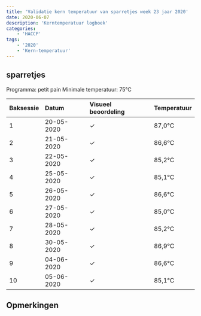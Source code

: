```yaml
---
title: 'Validatie kern temperatuur van sparretjes week 23 jaar 2020'
date: 2020-06-07
description: 'Kerntemperatuur logboek'
categories:
    - 'HACCP'
tags:
    - '2020'
    - 'Kern-temperatuur'
---
```


## sparretjes

Programma: petit pain
Minimale temperatuur: 75°C

| Baksessie | Datum | Visueel beoordeling | Temperatuur |
|:---|:---|:---|:---|
| 1 | 20-05-2020 | &check; | 87,0°C |
| 2 | 21-05-2020 | &check; | 86,6°C |
| 3 | 22-05-2020 | &check; | 85,2°C |
| 4 | 25-05-2020 | &check; | 85,1°C |
| 5 | 26-05-2020 | &check; | 86,6°C |
| 6 | 27-05-2020 | &check; | 85,0°C |
| 7 | 28-05-2020 | &check; | 85,2°C |
| 8 | 30-05-2020 | &check; | 86,9°C |
| 9 | 04-06-2020 | &check; | 86,6°C |
| 10 | 05-06-2020 | &check; | 85,1°C |

## Opmerkingen


